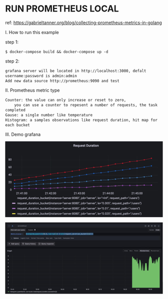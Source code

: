 # RUN PROMETHEUS LOCAL
ref: https://gabrieltanner.org/blog/collecting-prometheus-metrics-in-golang

I. How to run this example
    
step 1: 

    $ docker-compose build && docker-compose up -d

step 2:

    grafana server will be located in http://localhost:3000, defalt username:password is admin:admin
    Add new data source http://prometheus:9090 and test

II. Prometheus metric type
    
    Counter: the value can only increase or reset to zero,
        you can use a counter to repesent a number of requests, the task completed
    Gause: a single number like temperature
    Histogram: a samples observations like request duration, hit map for each bucket

III. Demo grafana

![alt text](https://github.com/hongminhcbg/go-prometheus-grafana/blob/main/imgs/demo.jpeg/?raw=true)

![alt text](./imgs/histogram.jpeg/?raw=true)


